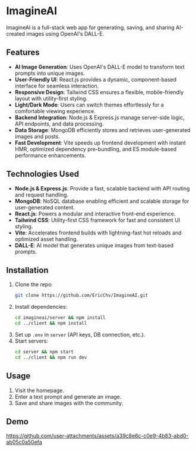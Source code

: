 # ImagineAI

ImagineAI is a full-stack web app for generating, saving, and sharing AI-created images using OpenAI's DALL-E.

## Features
- **AI Image Generation**: Uses OpenAI's DALL-E model to transform text prompts into unique images.
- **User-Friendly UI**: React.js provides a dynamic, component-based interface for seamless interaction.
- **Responsive Design**: Tailwind CSS ensures a flexible, mobile-friendly layout with utility-first styling.
- **Light/Dark Mode**: Users can switch themes effortlessly for a comfortable viewing experience.
- **Backend Integration**: Node.js & Express.js manage server-side logic, API endpoints, and data processing.
- **Data Storage**: MongoDB efficiently stores and retrieves user-generated images and posts.
- **Fast Development**: Vite speeds up frontend development with instant HMR, optimized dependency pre-bundling, and ES module-based performance enhancements.

## Technologies Used
- **Node.js & Express.js**: Provide a fast, scalable backend with API routing and request handling.
- **MongoDB**: NoSQL database enabling efficient and scalable storage for user-generated content.
- **React.js**: Powers a modular and interactive front-end experience.
- **Tailwind CSS**: Utility-first CSS framework for fast and consistent UI styling.
- **Vite**: Accelerates frontend builds with lightning-fast hot reloads and optimized asset handling.
- **DALL-E**: AI model that generates unique images from text-based prompts.

## Installation
1. Clone the repo:
   ```bash
   git clone https://github.com/EricChv/ImagineAI.git
   ```
2. Install dependencies:
   ```bash
   cd imagineai/server && npm install
   cd ../client && npm install
   ```
3. Set up `.env` in `server` (API keys, DB connection, etc.).
4. Start servers:
   ```bash
   cd server && npm start
   cd ../client && npm run dev
   ```

## Usage
1. Visit the homepage.
2. Enter a text prompt and generate an image.
3. Save and share images with the community.

## Demo

https://github.com/user-attachments/assets/a39c8e6c-c0e9-4b83-abd0-ab05c0a50efa
